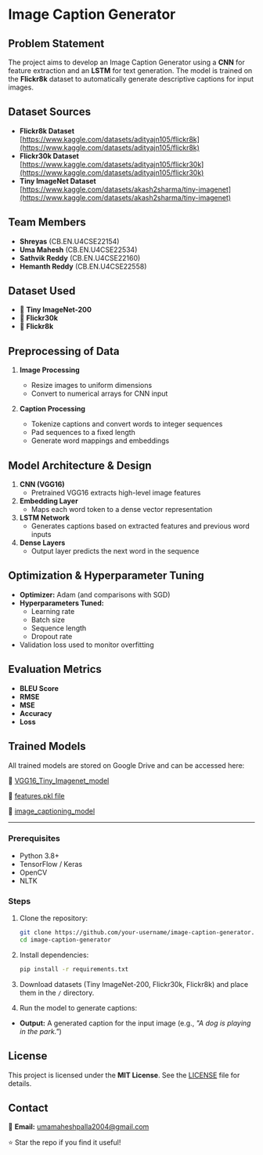 
# Image Caption Generator

## Problem Statement
The project aims to develop an Image Caption Generator using a **CNN** for feature extraction and an **LSTM** for text generation. The model is trained on the **Flickr8k** dataset to automatically generate descriptive captions for input images.

## Dataset Sources 
- **Flickr8k Dataset**  
  [https://www.kaggle.com/datasets/adityajn105/flickr8k](https://www.kaggle.com/datasets/adityajn105/flickr8k)  
- **Flickr30k Dataset**  
  [https://www.kaggle.com/datasets/adityajn105/flickr30k](https://www.kaggle.com/datasets/adityajn105/flickr30k)  
- **Tiny ImageNet Dataset**  
  [https://www.kaggle.com/datasets/akash2sharma/tiny-imagenet](https://www.kaggle.com/datasets/akash2sharma/tiny-imagenet)  

## Team Members
- **Shreyas** (CB.EN.U4CSE22154)  
- **Uma Mahesh** (CB.EN.U4CSE22534)  
- **Sathvik Reddy** (CB.EN.U4CSE22160)  
- **Hemanth Reddy** (CB.EN.U4CSE22558)  

## Dataset Used
- 📁 **Tiny ImageNet-200**  
- 📁 **Flickr30k**  
- 📁 **Flickr8k**  

## Preprocessing of Data
1. **Image Processing**  
   - Resize images to uniform dimensions  
   - Convert to numerical arrays for CNN input  

2. **Caption Processing**  
   - Tokenize captions and convert words to integer sequences  
   - Pad sequences to a fixed length  
   - Generate word mappings and embeddings  

## Model Architecture & Design
1. **CNN (VGG16)**  
   - Pretrained VGG16 extracts high-level image features  
2. **Embedding Layer**  
   - Maps each word token to a dense vector representation  
3. **LSTM Network**  
   - Generates captions based on extracted features and previous word inputs  
4. **Dense Layers**  
   - Output layer predicts the next word in the sequence  

## Optimization & Hyperparameter Tuning
- **Optimizer:** Adam (and comparisons with SGD)  
- **Hyperparameters Tuned:**  
  - Learning rate  
  - Batch size  
  - Sequence length  
  - Dropout rate  
- Validation loss used to monitor overfitting  

## Evaluation Metrics
- **BLEU Score**  
- **RMSE**  
- **MSE**  
- **Accuracy**  
- **Loss**  

## Trained Models
All trained models are stored on Google Drive and can be accessed here:  

🔗 [VGG16_Tiny_Imagenet_model](https://drive.google.com/file/d/1anfxA4Fg_2rWkWZhnyeZpFaemIaFShwV/view?usp=sharing)  

🔗 [features.pkl file](https://drive.google.com/file/d/1aEdbZ7ezSuwr-aN-n_X4eI4MuQNggxYe/view?usp=sharing)  

🔗 [image_captioning_model](https://drive.google.com/file/d/1qvpVw88ChtexlwlzyPsKFds8QP8qWi5R/view?usp=sharing)  

---

### Prerequisites
- Python 3.8+  
- TensorFlow / Keras  
- OpenCV  
- NLTK  

### Steps
1. Clone the repository:  
   ```bash
   git clone https://github.com/your-username/image-caption-generator.git
   cd image-caption-generator

2. Install dependencies:

   ```bash
   pip install -r requirements.txt
   ```

3. Download datasets (Tiny ImageNet-200, Flickr30k, Flickr8k) and place them in the `/` directory.

4. Run the model to generate captions:


* **Output:** A generated caption for the input image (e.g., *"A dog is playing in the park."*)

## License

This project is licensed under the **MIT License**. See the [LICENSE](LICENSE) file for details.

## Contact

📧 **Email:** [umamaheshpalla2004@gmail.com](mailto:umamaheshpalla2004@gmail.com)

⭐ Star the repo if you find it useful!
